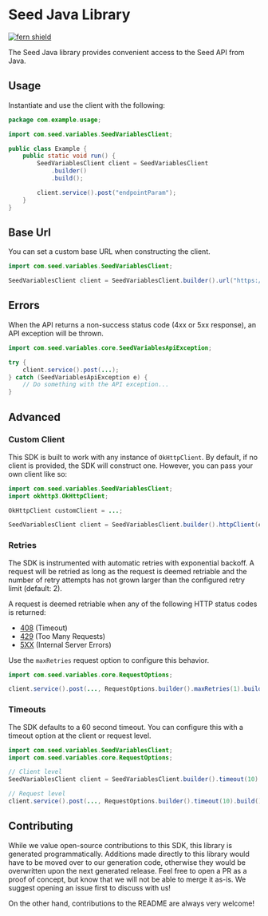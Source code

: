 # Seed Java Library

[![fern shield](https://img.shields.io/badge/%F0%9F%8C%BF-Built%20with%20Fern-brightgreen)](https://buildwithfern.com?utm_source=github&utm_medium=github&utm_campaign=readme&utm_source=Seed%2FJava)

The Seed Java library provides convenient access to the Seed API from Java.

## Usage

Instantiate and use the client with the following:

```java
package com.example.usage;

import com.seed.variables.SeedVariablesClient;

public class Example {
    public static void run() {
        SeedVariablesClient client = SeedVariablesClient
            .builder()
            .build();

        client.service().post("endpointParam");
    }
}
```

## Base Url

You can set a custom base URL when constructing the client.

```java
import com.seed.variables.SeedVariablesClient;

SeedVariablesClient client = SeedVariablesClient.builder().url("https://example.com").build();
```

## Errors

When the API returns a non-success status code (4xx or 5xx response), an API exception will be thrown.

```java
import com.seed.variables.core.SeedVariablesApiException;

try {
    client.service().post(...);
} catch (SeedVariablesApiException e) {
    // Do something with the API exception...
}
```

## Advanced

### Custom Client

This SDK is built to work with any instance of `OkHttpClient`. By default, if no client is provided, the SDK will construct one. 
However, you can pass your own client like so:

```java
import com.seed.variables.SeedVariablesClient;
import okhttp3.OkHttpClient;

OkHttpClient customClient = ...;

SeedVariablesClient client = SeedVariablesClient.builder().httpClient(customClient).build();
```

### Retries

The SDK is instrumented with automatic retries with exponential backoff. A request will be retried as long
as the request is deemed retriable and the number of retry attempts has not grown larger than the configured
retry limit (default: 2).

A request is deemed retriable when any of the following HTTP status codes is returned:

- [408](https://developer.mozilla.org/en-US/docs/Web/HTTP/Status/408) (Timeout)
- [429](https://developer.mozilla.org/en-US/docs/Web/HTTP/Status/429) (Too Many Requests)
- [5XX](https://developer.mozilla.org/en-US/docs/Web/HTTP/Status/500) (Internal Server Errors)

Use the `maxRetries` request option to configure this behavior.

```java
import com.seed.variables.core.RequestOptions;

client.service().post(..., RequestOptions.builder().maxRetries(1).build());
```

### Timeouts

The SDK defaults to a 60 second timeout. You can configure this with a timeout option at the client or request level.

```java
import com.seed.variables.SeedVariablesClient;
import com.seed.variables.core.RequestOptions;

// Client level
SeedVariablesClient client = SeedVariablesClient.builder().timeout(10).build();

// Request level
client.service().post(..., RequestOptions.builder().timeout(10).build());
```

## Contributing

While we value open-source contributions to this SDK, this library is generated programmatically.
Additions made directly to this library would have to be moved over to our generation code,
otherwise they would be overwritten upon the next generated release. Feel free to open a PR as
a proof of concept, but know that we will not be able to merge it as-is. We suggest opening
an issue first to discuss with us!

On the other hand, contributions to the README are always very welcome!